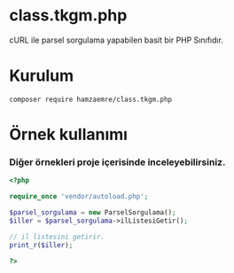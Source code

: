 # class.tkgm.php
cURL ile parsel sorgulama yapabilen basit bir PHP Sınıfıdır.

# Kurulum
```
composer require hamzaemre/class.tkgm.php
```

# Örnek kullanımı
### Diğer örnekleri proje içerisinde inceleyebilirsiniz.
```php
<?php

require_once 'vendor/autoload.php';

$parsel_sorgulama = new ParselSorgulama();
$iller = $parsel_sorgulama->ilListesiGetir();

// il listesini getirir.
print_r($iller);

?>
```
